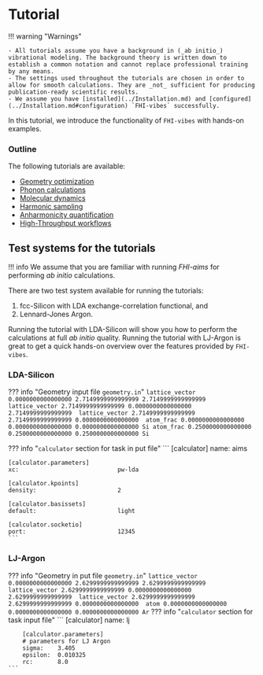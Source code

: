 # Tutorial

!!! warning "Warnings"

	- All tutorials assume you have a background in (_ab initio_) vibrational modeling. The background theory is written down to establish a common notation and cannot replace professional training by any means.
	- The settings used throughout the tutorials are chosen in order to allow for smooth calculations. They are _not_ sufficient for producing publication-ready scientific results.
	- We assume you have [installed](../Installation.md) and [configured](../Installation.md#configuration) `FHI-vibes` successfully.


In this tutorial, we introduce the functionality of `FHI-vibes` with hands-on examples.

### Outline

The following tutorials are available:

- [Geometry optimization](1_geometry_optimization.md)
- [Phonon calculations](2_phonopy_intro.md)
- [Molecular dynamics](3_md_intro.md)
- [Harmonic sampling](4_statistical_sampling.md)
- [Anharmonicity quantification](5_anharmonicity_quantification.md)
- [High-Throughput workflows](../High_Throughput/Tutorial/0_phonopy.md)

## Test systems for the tutorials

!!! info
	We assume that you are familiar with running *FHI-aims* for performing _ab initio_ calculations.

There are two test system available for running the tutorials:

1. fcc-Silicon with LDA exchange-correlation functional, and 
2. Lennard-Jones Argon.

Running the tutorial with LDA-Silicon will show you how to perform the calculations at full _ab initio_ quality. Running the tutorial with LJ-Argon is great to get a quick hands-on overview over the features provided by `FHI-vibes`.

### LDA-Silicon

??? info "Geometry input file `geometry.in`"
    ```
    lattice_vector 0.0000000000000000 2.7149999999999999 2.7149999999999999 
    lattice_vector 2.7149999999999999 0.0000000000000000 2.7149999999999999 
    lattice_vector 2.7149999999999999 2.7149999999999999 0.0000000000000000 
    atom_frac 0.0000000000000000 0.0000000000000000 0.0000000000000000 Si
    atom_frac 0.2500000000000000 0.2500000000000000 0.2500000000000000 Si
    ```

??? info "`calculator` section for task in put file"
    ```
    [calculator]
    name:                          aims

    [calculator.parameters]
    xc:                            pw-lda
    
    [calculator.kpoints]
    density:                       2
    
    [calculator.basissets]
    default:                       light
    
    [calculator.socketio]
    port:                          12345
    ```

### LJ-Argon

??? info "Geometry in put file `geometry.in`"
    ```
    lattice_vector 0.0000000000000000 2.6299999999999999 2.6299999999999999 
    lattice_vector 2.6299999999999999 0.0000000000000000 2.6299999999999999 
    lattice_vector 2.6299999999999999 2.6299999999999999 0.0000000000000000 
    atom 0.0000000000000000 0.0000000000000000 0.0000000000000000 Ar
    ```
??? info "`calculator` section for task input file"
    ```
        [calculator]
        name:                          lj

        [calculator.parameters]
        # parameters for LJ Argon
        sigma:    3.405
        epsilon:  0.010325 
        rc:       8.0
    ```
